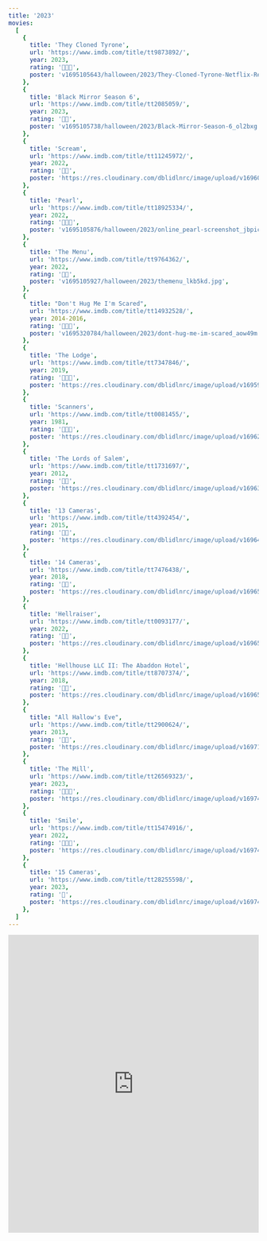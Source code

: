 ```yaml
---
title: '2023'
movies:
  [
    {
      title: 'They Cloned Tyrone',
      url: 'https://www.imdb.com/title/tt9873892/',
      year: 2023,
      rating: '🔪🔪🔪',
      poster: 'v1695105643/halloween/2023/They-Cloned-Tyrone-Netflix-Review-1200x720_ky2nbk.jpg',
    },
    {
      title: 'Black Mirror Season 6',
      url: 'https://www.imdb.com/title/tt2085059/',
      year: 2023,
      rating: '🔪🔪',
      poster: 'v1695105738/halloween/2023/Black-Mirror-Season-6_ol2bxg.jpg',
    },
    {
      title: 'Scream',
      url: 'https://www.imdb.com/title/tt11245972/',
      year: 2022,
      rating: '🔪🔪',
      poster: 'https://res.cloudinary.com/dblidlnrc/image/upload/v1696025841/halloween/2023/scream-2022_nrxl4u.jpg',
    },
    {
      title: 'Pearl',
      url: 'https://www.imdb.com/title/tt18925334/',
      year: 2022,
      rating: '🔪🔪🔪',
      poster: 'v1695105876/halloween/2023/online_pearl-screenshot_jbpicj.jpg',
    },
    {
      title: 'The Menu',
      url: 'https://www.imdb.com/title/tt9764362/',
      year: 2022,
      rating: '🔪🔪',
      poster: 'v1695105927/halloween/2023/themenu_lkb5kd.jpg',
    },
    {
      title: "Don't Hug Me I'm Scared",
      url: 'https://www.imdb.com/title/tt14932528/',
      year: 2014-2016,
      rating: '🔪🔪🔪',
      poster: 'v1695320784/halloween/2023/dont-hug-me-im-scared_aow49m.jpg',
    },
    {
      title: 'The Lodge',
      url: 'https://www.imdb.com/title/tt7347846/',
      year: 2019,
      rating: '🔪🔪🔪',
      poster: 'https://res.cloudinary.com/dblidlnrc/image/upload/v1695921445/halloween/2023/the-lodge_ltjcsx.jpg',
    },
    {
      title: 'Scanners',
      url: 'https://www.imdb.com/title/tt0081455/',
      year: 1981,
      rating: '🔪🔪🔪',
      poster: 'https://res.cloudinary.com/dblidlnrc/image/upload/v1696257595/halloween/2023/scanners_g6y1gn.jpg',
    },
    {
      title: 'The Lords of Salem',
      url: 'https://www.imdb.com/title/tt1731697/',
      year: 2012,
      rating: '🔪🔪',
      poster: 'https://res.cloudinary.com/dblidlnrc/image/upload/v1696340980/halloween/2023/lords-of-salem_k8gc6d.jpg',
    },
    {
      title: '13 Cameras',
      url: 'https://www.imdb.com/title/tt4392454/',
      year: 2015,
      rating: '🔪🔪',
      poster: 'https://res.cloudinary.com/dblidlnrc/image/upload/v1696425809/halloween/2023/13-cameras_anyqlp.jpg',
    },
    {
      title: '14 Cameras',
      url: 'https://www.imdb.com/title/tt7476438/',
      year: 2018,
      rating: '🔪🔪',
      poster: 'https://res.cloudinary.com/dblidlnrc/image/upload/v1696524242/halloween/2023/14-cameras_sohuxd.jpg',
    },
    {
      title: 'Hellraiser',
      url: 'https://www.imdb.com/title/tt0093177/',
      year: 2022,
      rating: '🔪🔪',
      poster: 'https://res.cloudinary.com/dblidlnrc/image/upload/v1696524360/halloween/2023/hellraiser-2022_mv8f1w.webp',
    },
    {
      title: 'Hellhouse LLC II: The Abaddon Hotel',
      url: 'https://www.imdb.com/title/tt8707374/',
      year: 2018,
      rating: '🔪🔪',
      poster: 'https://res.cloudinary.com/dblidlnrc/image/upload/v1696572700/halloween/2023/hellhouse-II_mow2qp.webp',
    },
    {
      title: "All Hallow's Eve",
      url: 'https://www.imdb.com/title/tt2900624/',
      year: 2013,
      rating: '🔪🔪',
      poster: 'https://res.cloudinary.com/dblidlnrc/image/upload/v1697124410/halloween/2023/all-hallows-eve_ie5hm1.jpg',
    },
    {
      title: 'The Mill',
      url: 'https://www.imdb.com/title/tt26569323/',
      year: 2023,
      rating: '🔪🔪🔪',
      poster: 'https://res.cloudinary.com/dblidlnrc/image/upload/v1697492757/halloween/2023/the-mill_qrfwql.webp',
    },
    {
      title: 'Smile',
      url: 'https://www.imdb.com/title/tt15474916/',
      year: 2022,
      rating: '🔪🔪🔪',
      poster: 'https://res.cloudinary.com/dblidlnrc/image/upload/v1697492749/halloween/2023/smile_d27bvk.webp',
    },
    {
      title: '15 Cameras',
      url: 'https://www.imdb.com/title/tt28255598/',
      year: 2023,
      rating: '🔪',
      poster: 'https://res.cloudinary.com/dblidlnrc/image/upload/v1697492900/halloween/2023/15-cameras_niv5dk.jpg',
    },
  ]
---
```


<iframe
  class="rounded w-full"
  src="https://open.spotify.com/embed/playlist/15vmXoTL86cJrsyM9i2bk3?theme=0"
  width="100%"
  height="600"
  frameBorder="0"
  allowfullscreen=""
  allow="autoplay; clipboard-write; encrypted-media; fullscreen; picture-in-picture"
  loading="lazy"
></iframe>
